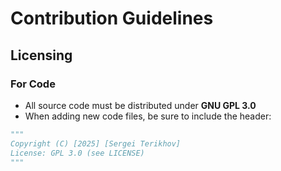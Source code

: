 # Contribution Guidelines

## Licensing

### For Code
- All source code must be distributed under **GNU GPL 3.0**
- When adding new code files, be sure to include the header:
```python
"""
Copyright (C) [2025] [Sergei Terikhov]
License: GPL 3.0 (see LICENSE)
"""
